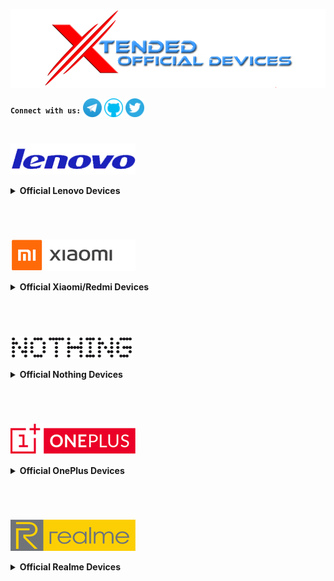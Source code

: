 <a href="#"><img src="assets/misc/head.png" /></a>

<sup><kbd><b>Connect with us:</b></kbd></sup> 
[<img src="assets/misc/telegram-logo.webp" height="30" /></a>](https://t.me/XtendedOfficial "Connect to us on Telegram") [<img src="assets/misc/github-logo.png" height="30" /></a>](https://github.com/orgs/Project-Xtended/repositories "Our ROM sources") [<img src="assets/misc/twitter-logo.svg" height="30" /></a>](https://twitter.com/projectxtended "Let's talk something")
#

<a href="#"><img src="assets/lenovo/lenovo.png" height="50" /></a> 
<details>
<br>
<summary><b> Official Lenovo Devices</b></summary>
<a href="#"><img align="left" img src="assets/lenovo/zippo.png" width="90" /></a>

 | Device/Codename           | Lenovo Z6 Pro / Zippo    
 | :---------------          | :------------------------------------------------------------------
 | Current Status            | Active                                                            
 | Maintainer                | [kanstmablason](https://telegram.me/kanstmablason)                     
 | Device Support Group      | [Device Telegram group](https://t.me/LenovoZ6ProChat)                           
 | Download Link             | [Official Download Link for your device](https://downloads.project-xtended.org/?dir=zippo/XT)

<a href="#"><img align="left" img src="assets/lenovo/zuk-z2.png" width="90" /></a>

 | Device/Codename           | Lenovo Zuk Z2 Plus / z2_plus    
 | :---------------          | :------------------------------------------------------------------
 | Current Status            | Active                                                            
 | Maintainer                | [Pranav Temkar](https://telegram.me/PptOo7)                     
 | Device Support Group      | [Device Telegram group](https://t.me/LenovoZukZ2)                           
 | Download Link             | [Official Download Link for your device](https://downloads.project-xtended.org/?dir=z2_plus/XT)

</details>

#
<br>

<a href="#"><img src="assets/mi/mi.png" height="50" /></a> 
<details>
<br>
<summary><b> Official Xiaomi/Redmi Devices</b></summary>
<a href="#"><img align="left" img src="assets/mi/daisy.png" width="90" /></a>

 | Device/Codename           | Mi A2 Lite / Daisy   
 | :-------------------------| :----------------------------------------------------------------------
 | Current Status            | Active                                                            
 | Maintainer                | [TogoFire](https://telegram.me/TogoFire)                     
 | Device Support Group      | [Device Telegram group](https://t.me/TogoFireWork)                           
 | Download Link             | [Official Download Link for your device](https://downloads.project-xtended.org/?dir=daisy/XT)

<a href="#"><img align="left" img src="assets/mi/cepheus.png" width="90" /></a>

 | Device/Codename           | Mi 9 / Cepheus    
 | :-------------------------| :----------------------------------------------------------------------
 | Current Status            | Active                                                            
 | Maintainer                | [RDS_07](https://telegram.me/RDS_o7)                     
 | Device Support Group      | [Device Telegram group](https://t.me/rds_builds_support)                           
 | Download Link             | [Official Download Link for your device](https://downloads.project-xtended.org/?dir=cepheus/XT)

<a href="#"><img align="left" img src="assets/mi/grus.png" width="90" /></a>

 | Device/Codename           | Mi 9 SE / Grus   
 | :-------------------------| :----------------------------------------------------------------------
 | Current Status            | Active                                                            
 | Maintainer                | [RDS_07](https://telegram.me/RDS_o7)                     
 | Device Support Group      | [Device Telegram group](https://t.me/Swaggers_builds)                           
 | Download Link             | [Official Download Link for your device](https://downloads.project-xtended.org/?dir=grus/XT)

<a href="#"><img align="left" img src="assets/mi/raphael.png" width="90" /></a>

 | Device/Codename           | Mi 9T Pro / Raphael    
 | :-------------------------| :----------------------------------------------------------------------
 | Current Status            | Active                                                            
 | Maintainer                | [pawelik001](https://telegram.me/pawelik001)                     
 | Device Support Group      | [Device Telegram group](https://t.me/pawelikhideout)                           
 | Download Link             | [Official Download Link for your device](https://downloads.project-xtended.org/?dir=raphael/XT)

<a href="#"><img align="left" img src="assets/mi/gauguin.png" width="90" /></a>

 | Device/Codename           | MI 10i/10tLite,RN 9pro5g / Gauguin  
 | :-------------------------| :----------------------------------------------------------------------
 | Current Status            | Active                                                            
 | Maintainer                | [cursed0007](https://telegram.me/cursed0007)                     
 | Device Support Group      | [Device Telegram group](https://t.me/xtendedgauguin)                           
 | Download Link             | [Official Download Link for your device](https://downloads.project-xtended.org/?dir=gauguin/XT)

<a href="#"><img align="left" img src="assets/mi/monet.png" width="90" /></a>

 | Device/Codename           | Mi 10 Lite 5G / monet   
 | :-------------------------| :----------------------------------------------------------------------
 | Current Status            | Xtended-XT-v3.5                                                            
 | Maintainer                | [Alec Chan](https://telegram.me/alecchangod)                     
 | Device Support Group      | [Device Telegram group](https://t.me/alec_rom_support)                           
 | Download Link   	     | [Official Download Link for your device](https://downloads.project-xtended.org/?dir=monet/XT)

<a href="#"><img align="left" img src="assets/mi/alioth.png" width="90" /></a>

 | Device/Codename           | POCO F3/MI11X/K40 / Alioth  
 | :-------------------------| :----------------------------------------------------------------------
 | Current Status            |   Xtended-XT-v3.5                                             
 | Maintainer                | [OFFENDER](https://telegram.me/lazyafk)                     
 | Device Support Group      | [Device Telegram group](https://t.me/offendersupport)                           
 | Download Link             | [Official Download Link for your device]( https://downloads.project-xtended.org/?dir=alioth/XT )

<a href="#"><img align="left" img src="assets/mi/chime.png" width="90" /></a>

 | Device/Codename           | Redmi 9T, POCO M3 / Chime    
 | :-------------------------| :----------------------------------------------------------------------
 | Current Status            | Active                                                            
 | Maintainer                | [pawelik001](https://telegram.me/pawelik001)                     
 | Device Support Group      | [Device Telegram group](https://t.me/pawelikhideout)                           
 | Download Link             | [Official Download Link for your device](https://downloads.project-xtended.org/?dir=rchime/XT)

<a href="#"><img align="left" img src="assets/mi/tulip.png" width="90" /></a>

 | Device/Codename           | Redmi Note 6 Pro / Tulip   
 | :-------------------------| :----------------------------------------------------------------------
 | Current Status            | Active                                                            
 | Maintainer                | [official_mocha](https://t.me/official_mocha)                     
 | Device Support Group      | [Device Telegram group](https://t.me/tulipofficial)                           
 | Download Link             | [Official Download Link for your device](https://downloads.project-xtended.org/?dir=tulip/XT)

<a href="#"><img align="left" img src="assets/mi/violet.png" width="90" /></a>

 | Device/Codename           | Redmi Note 7 Pro / Violet   
 | :-------------------------| :----------------------------------------------------------------------
 | Current Status            | Active                                                            
 | Maintainer                | [Abhi](https://t.me/abhix202)                     
 | Device Support Group      | [Official Telegram group](https://t.me/XtendedOfficial)                            
 | Download Link             | [Official Download Link for your device](https://downloads.project-xtended.org/?dir=violet/XT)

<a href="#"><img align="left" img src="assets/mi/sweet.png" width="90" /></a>

 | Device/Codename           | Redmi Note 10 Pro / Sweet   
 | :-------------------------| :----------------------------------------------------------------------
 | Current Status            | Active                                                            
 | Maintainer                | [Suresh](https://t.me/Black_Serpent)                     
 | Device Support Group      | [Device Telegram group](https://t.me/blackserpentsupport)                            
 | Download Link             | [Official Download Link for your device](https://downloads.project-xtended.org/?dir=sweet/XT)

<a href="#"><img align="left" img src="assets/mi/miatoll.png" width="90" /></a>

 | Device/Codename           | Poco M2 Pro / Miatoll   
 | :-------------------------| :----------------------------------------------------------------------
 | Current Status            | Active                                                            
 | Maintainer                | [Cosmic](https://t.me/cos0i)                     
 | Device Support Group      | [Official Telegram group](https://t.me/XtendedOfficial)                            
 | Download Link             | [Official Download Link for your device](https://downloads.project-xtended.org/?dir=miatoll/XT)

<a href="#"><img align="left" img src="assets/mi/ginkgo.png" width="90" /></a>

 | Device/Codename           | Redmi Note 8/8T / Ginkgo/Willow 
 | :-------------------------| :----------------------------------------------------------------------
 | Current Status            | Discontinued after XT-v2                                                             
 | Maintainer                | [TheWeaver786](https://t.me/TheWeaver786)                     
 | Device Support Group      | [Device Telegram group](https://t.me/xtended_ginkgo)                           
 | Download Link             | [Official Download Link for your device](https://downloads.project-xtended.org/?dir=ginkgo/XT)

</details>

#
<br>

<a href="#"><img src="assets/nothing/nothing.png" height="35" /></a> 
<details>
<br>
<summary><b> Official Nothing Devices</b></summary>
<a href="#"><img align="left" img src="assets/nothing/Spacewar.png" width="90" /></a>

 | Device/Codename           | Phone1 / Spacewar    
 | :-------------------------| :----------------------------------------------------------------------
 | Current Status            | Testing                                                            
 | Maintainer                | [mukesh22584](https://telegram.me/mukesh22584)                     
 | Device Support Group      | [Official Telegram group](https://t.me/XtendedOfficial)                           
 | Download Link             | [Coming Soon](https://downloads.project-xtended.org/?dir=Spacewar/XT)

</details>

#
<br>

<a href="#"><img src="assets/oneplus/oplus.png" height="50" /></a> 
<details>
<br>
<summary><b> Official OnePlus Devices</b></summary>
<a href="#"><img align="left" img src="assets/oneplus/hotdogb.png" width="90" /></a>

 | Device/Codename           | OnePlus 7t / Hotdogb    
 | :-------------------------| :----------------------------------------------------------------------
 | Current Status            | Xtended-XT-v3.5                                                            
 | Maintainer                | [SuperDroidBond](https://telegram.me/SuperDroidBond)                     
 | Device Support Group      | [Official Telegram group](https://t.me/XtendedOfficial)                           
 | Download Link             | [Official Download Link for your device](https://downloads.project-xtended.org/?dir=hotdogb/XT)

<a href="#"><img align="left" img src="assets/oneplus/hotdog.png" width="90" /></a>

 | Device/Codename           | OnePlus 7t Pro / Hotdog    
 | :-------------------------| :----------------------------------------------------------------------
 | Current Status            | Xtended-XT-v3.5                                                            
 | Maintainer                | [mukesh22584](https://telegram.me/mukesh22584)                     
 | Device Support Group      | [Official Telegram group](https://t.me/XtendedOfficial)                           
 | Download Link             | [Official Download Link for your device](https://downloads.project-xtended.org/?dir=hotdog/XT)

<a href="#"><img align="left" img src="assets/oneplus/lemonade.png" width="90" /></a>

 | Device/Codename           | OnePlus 9 / Lemonade    
 | :-------------------------| :----------------------------------------------------------------------
 | Current Status            | Xtended-XT-v3.5                                                            
 | Maintainer                | [mukesh22584](https://telegram.me/mukesh22584)                     
 | Device Support Group      | [Official Telegram group](https://t.me/XtendedOfficial)                           
 | Download Link             | [Official Download Link for your device](https://downloads.project-xtended.org/?dir=lemonade/XT)

<a href="#"><img align="left" img src="assets/oneplus/lemonadep.png" width="90" /></a>

 | Device/Codename           | OnePlus 9Pro / Lemonadep    
 | :-------------------------| :----------------------------------------------------------------------
 | Current Status            | Xtended-XT-v3.5                                                            
 | Maintainer                | [mukesh22584](https://telegram.me/mukesh22584)                     
 | Device Support Group      | [Official Telegram group](https://t.me/XtendedOfficial)                           
 | Download Link             | [Official Download Link for your device](https://downloads.project-xtended.org/?dir=lemonadep/XT)

</details>

#
<br>

<a href="#"><img src="assets/realme/realme.png" height="50" /></a> 
<details>
<br>
<summary><b> Official Realme Devices</b></summary>
<a href="#"><img align="left" img src="assets/realme/RMX1921.png" width="90" /></a>

 | Device/Codename           | Realme XT / RMX1921    
 | :-------------------------| :----------------------------------------------------------------------
 | Current Status            | Active                                                            
 | Maintainer                | [jigen_was_here](https://telegram.me/kssrao13882)                     
 | Device Support Group      | [Device Telegram group](https://t.me/RealmeXTofficial)                           
 | Download Link             | [Official Download Link for your device](https://downloads.project-xtended.org/?dir=RMX1921/XT)

<a href="#"><img align="left" img src="assets/realme/RMX1971.png" width="90" /></a>

 | Device/Codename           | Realme 5 Pro / RMX1971    
 | :-------------------------| :----------------------------------------------------------------------
 | Current Status            | Active                                                            
 | Maintainer                | [Samba Siva Rao K](https://telegram.me/kssrao13882)                     
 | Device Support Group      | [Device Telegram group](https://telegram.me/Xtended_RMX1971)                           
 | Download Link             | [Official Download Link for your device](https://downloads.project-xtended.org/?dir=RMX1971/XT)

<a href="#"><img align="left" img src="assets/realme/bitra.png" width="90" /></a>

 | Device/Codename           | Realme GT Neo 2 / Bitra    
 | :-------------------------| :----------------------------------------------------------------------
 | Current Status            | Xtended-XT-v3.5                                                           
 | Maintainer                | [Andreock](https://t.me/Andreock)                     
 | Device Support Group      | [Device Telegram group](https://t.me/realmegtneo2dragon)                           
 | Download Link             | [Official Download Link for your device](https://downloads.project-xtended.org/?dir=bitra/XT)

</details>

#
<br>
